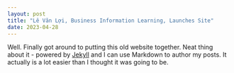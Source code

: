 ```yaml
---
layout: post 
title: "Lê Văn Lợi, Business Information Learning, Launches Site"
date: 2023-04-28 
---
```


Well. Finally got around to putting this old website together. Neat thing about it - powered by [Jekyll](http://jekyllrb.com) and I can use Markdown to author my posts. It actually is a lot easier than I thought it was going to be.
